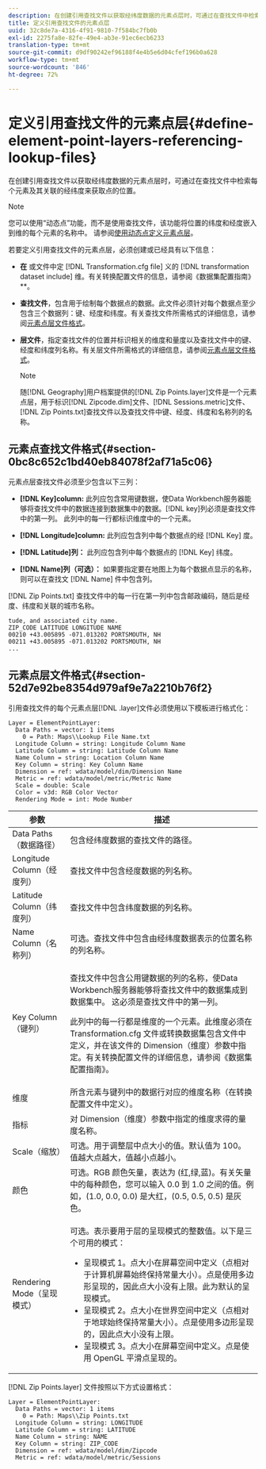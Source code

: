 ```yaml
---
description: 在创建引用查找文件以获取经纬度数据的元素点层时，可通过在查找文件中检索每个元素及其关联的经纬度来获取点的位置。
title: 定义引用查找文件的元素点层
uuid: 32c8de7a-4316-4f91-9810-7f584bc7fb0b
exl-id: 2275fa8e-82fe-49e4-ab3e-91ec6ecb6233
translation-type: tm+mt
source-git-commit: d9df90242ef96188f4e4b5e6d04cfef196b0a628
workflow-type: tm+mt
source-wordcount: '846'
ht-degree: 72%

---
```


# 定义引用查找文件的元素点层{#define-element-point-layers-referencing-lookup-files}

在创建引用查找文件以获取经纬度数据的元素点层时，可通过在查找文件中检索每个元素及其关联的经纬度来获取点的位置。

>[!NOTE]
>
>您可以使用“动态点”功能，而不是使用查找文件，该功能将位置的纬度和经度嵌入到维的每个元素的名称中。 请参阅[使用动态点定义元素点层](../../../../home/c-get-started/c-im-layers/c-elmt-pt-layers/c-elmt-pt-dyn-pts.md#concept-51adc5e1df8a48e7bd7a582967e4c512)。

若要定义引用查找文件的元素点层，必须创建或已经具有以下信息：

* **在** 或文件中定 [!DNL Transformation.cfg file] 义的 [!DNL transformation dataset include] 维。有关转换配置文件的信息，请参阅《数据集配置指南》**。

* **查找文件**，包含用于绘制每个数据点的数据。此文件必须针对每个数据点至少包含三个数据列：键、经度和纬度。有关查找文件所需格式的详细信息，请参阅[元素点层文件格式](../../../../home/c-get-started/c-im-layers/c-elmt-pt-layers/c-elp-ref-lkup-files.md#section-52d7e92be8354d979af9e7a2210b76f2)。

* **层文件**，指定查找文件的位置并标识相关的维度和量度以及查找文件中的键、经度和纬度列名称。有关层文件所需格式的详细信息，请参阅[元素点层文件格式](../../../../home/c-get-started/c-im-layers/c-elmt-pt-layers/c-elp-ref-lkup-files.md#section-52d7e92be8354d979af9e7a2210b76f2)。

   >[!NOTE]
   >
   >随[!DNL Geography]用户档案提供的[!DNL Zip Points.layer]文件是一个元素点层，用于标识[!DNL Zipcode.dim]文件、[!DNL Sessions.metric]文件、[!DNL Zip Points.txt]查找文件以及查找文件中键、经度、纬度和名称列的名称。

## 元素点查找文件格式{#section-0bc8c652c1bd40eb84078f2af71a5c06}

元素点层查找文件必须至少包含以下三列：

* **[!DNL Key]column:** 此列应包含常用键数据，使Data Workbench服务器能够将查找文件中的数据连接到数据集中的数据。[!DNL key]列必须是查找文件中的第一列。 此列中的每一行都标识维度中的一个元素。

* **[!DNL Longitude]column:** 此列应包含列中每个数据点的经 [!DNL Key] 度。

* **[!DNL Latitude]列：** 此列应包含列中每个数据点的 [!DNL Key] 纬度。

* **[!DNL Name]列（可选）：** 如果要指定要在地图上为每个数据点显示的名称，则可以在查找文 [!DNL Name] 件中包含列。

[!DNL Zip Points.txt] 查找文件中的每一行在第一列中包含邮政编码，随后是经度、纬度和关联的城市名称。

```
tude, and associated city name.
ZIP_CODE LATITUDE LONGITUDE NAME
00210 +43.005895 -071.013202 PORTSMOUTH, NH
00211 +43.005895 -071.013202 PORTSMOUTH, NH
...
```

## 元素点层文件格式{#section-52d7e92be8354d979af9e7a2210b76f2}

引用查找文件的每个元素点层[!DNL .layer]文件必须使用以下模板进行格式化：

```
Layer = ElementPointLayer:
  Data Paths = vector: 1 items
    0 = Path: Maps\\Lookup File Name.txt
  Longitude Column = string: Longitude Column Name
  Latitude Column = string: Latitude Column Name
  Name Column = string: Location Column Name
  Key Column = string: Key Column Name
  Dimension = ref: wdata/model/dim/Dimension Name
  Metric = ref: wdata/model/metric/Metric Name
  Scale = double: Scale
  Color = v3d: RGB Color Vector
  Rendering Mode = int: Mode Number
```

<table id="table_7287F8869DD04886BE1477CBB11EB796"> 
 <thead> 
  <tr> 
   <th colname="col1" class="entry"> 参数 </th> 
   <th colname="col2" class="entry"> 描述 </th> 
  </tr> 
 </thead>
 <tbody> 
  <tr> 
   <td colname="col1"> Data Paths（数据路径） </td> 
   <td colname="col2"> 包含经纬度数据的查找文件的路径。 </td> 
  </tr> 
  <tr> 
   <td colname="col1"> Longitude Column（经度列） </td> 
   <td colname="col2"> 查找文件中包含经度数据的列名称。 </td> 
  </tr> 
  <tr> 
   <td colname="col1"> Latitude Column（纬度列） </td> 
   <td colname="col2"> 查找文件中包含纬度数据的列名称。 </td> 
  </tr> 
  <tr> 
   <td colname="col1"> Name Column（名称列） </td> 
   <td colname="col2"> 可选。查找文件中包含由经纬度数据表示的位置名称的列名称。 </td> 
  </tr> 
  <tr> 
   <td colname="col1"> Key Column（键列） </td> 
   <td colname="col2"> <p>查找文件中包含公用键数据的列的名称，使Data Workbench服务器能够将查找文件中的数据集成到数据集中。 这必须是查找文件中的第一列。 </p> <p>此列中的每一行都是维度的一个元素。此维度必须在 <span class="filepath">Transformation.cfg</span> 文件或<span class="wintitle">转换数据集包含</span>文件中定义，并在该文件的 Dimension（维度）参数中指定。有关转换配置文件的详细信息，请参阅《数据集配置指南》<i></i>。 </p> </td> 
  </tr> 
  <tr> 
   <td colname="col1"> 维度 </td> 
   <td colname="col2">所含元素与<span class="wintitle">键</span>列中的数据行对应的维度名称（在转换配置文件中定义）。 </td> 
  </tr> 
  <tr> 
   <td colname="col1"> 指标 </td> 
   <td colname="col2"> 对 Dimension（维度）参数中指定的维度求得的量度名称。 </td> 
  </tr> 
  <tr> 
   <td colname="col1"> Scale（缩放） </td> 
   <td colname="col2"> 可选。用于调整层中点大小的值。默认值为 100。值越大点越大，值越小点越小。 </td> 
  </tr> 
  <tr> 
   <td colname="col1"> 颜色 </td> 
   <td colname="col2"> 可选。RGB 颜色矢量，表达为 (红,绿,蓝)。有关矢量中的每种颜色，您可以输入 0.0 到 1.0 之间的值。例如，(1.0, 0.0, 0.0) 是大红，(0.5, 0.5, 0.5) 是灰色。 </td> 
  </tr> 
  <tr> 
   <td colname="col1"> Rendering Mode（呈现模式） </td> 
   <td colname="col2"> <p>可选。表示要用于层的呈现模式的整数值。以下是三个可用的模式： 
     <ul id="ul_F15E43B3BFE54CDD8026837027E25819"> 
      <li id="li_5405D939540E4D0FA7828D2623D72C44">呈现模式 1。点大小在屏幕空间中定义（点相对于计算机屏幕始终保持常量大小）。点是使用多边形呈现的，因此点大小没有上限。此为默认的呈现模式。 </li> 
      <li id="li_61C5AA926777449E8804C7BCE9E46F9B">呈现模式 2。点大小在世界空间中定义（点相对于地球始终保持常量大小）。点是使用多边形呈现的，因此点大小没有上限。 </li> 
      <li id="li_C00527F959354D3BB7422EFFE1FB5135">呈现模式 3。点大小在屏幕空间中定义。点是使用 OpenGL 平滑点呈现的。 </li> 
     </ul> </p> </td> 
  </tr> 
 </tbody> 
</table>

[!DNL Zip Points.layer] 文件按照以下方式设置格式：

```
Layer = ElementPointLayer:
  Data Paths = vector: 1 items
    0 = Path: Maps\\Zip Points.txt
  Longitude Column = string: LONGITUDE
  Latitude Column = string: LATITUDE
  Name Column = string: NAME
  Key Column = string: ZIP_CODE
  Dimension = ref: wdata/model/dim/Zipcode
  Metric = ref: wdata/model/metric/Sessions
```
